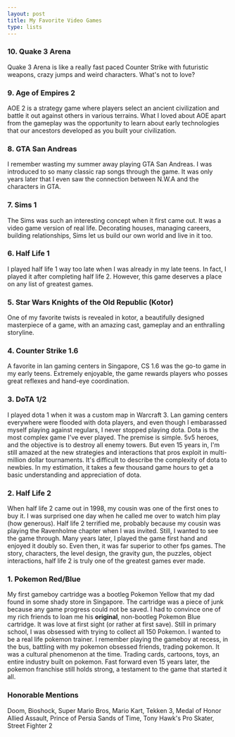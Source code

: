 ```yaml
---
layout: post
title: My Favorite Video Games
type: lists
---
```


### 10. Quake 3 Arena
Quake 3 Arena is like a really fast paced Counter Strike with futuristic weapons, crazy jumps and weird characters. What's not to love?

### 9. Age of Empires 2
AOE 2 is a strategy game where players select an ancient civilization and battle it out against others in various terrains. What I loved about AOE apart from the gameplay was the opportunity to learn about early technologies that our ancestors developed as you built your civilization.

### 8. GTA San Andreas
I remember wasting my summer away playing GTA San Andreas. I was introduced to so many classic rap songs through the game. It was only years later that I even saw the connection between N.W.A and the characters in GTA.

### 7. Sims 1
The Sims was such an interesting concept when it first came out. It was a video game version of real life. Decorating houses, managing careers, building relationships, Sims let us build our own world and live in it too.

### 6. Half Life 1
I played half life 1 way too late when I was already in my late teens. In fact, I played it after completing half life 2. However, this game deserves a place on any list of greatest games.

### 5. Star Wars Knights of the Old Republic (Kotor)
One of my favorite twists is revealed in kotor, a beautifully designed masterpiece of a game, with an amazing cast, gameplay and an enthralling storyline.

### 4. Counter Strike 1.6
A favorite in lan gaming centers in Singapore, CS 1.6 was the go-to game in my early teens. Extremely enjoyable, the game rewards players who posses great reflexes and hand-eye coordination.

### 3. DoTA 1/2
I played dota 1 when it was a custom map in Warcraft 3. Lan gaming centers everywhere were flooded with dota players, and even though I embarassed myself playing against regulars, I never stopped playing dota. Dota is the most complex game I've ever played. The premise is simple. 5v5 heroes, and the objective is to destroy all enemy towers. But even 15 years in, I'm still amazed at the new strategies and interactions that pros exploit in multi-million dollar tournaments. It's difficult to describe the complexity of dota to newbies. In my estimation, it takes a few thousand game hours to get a basic understanding and appreciation of dota.

### 2. Half Life 2
When half life 2 came out in 1998, my cousin was one of the first ones to buy it. I was surprised one day when he called me over to watch him play (how generous). Half life 2 terrified me, probably because my cousin was playing the Ravenholme chapter when I was invited. Still, I wanted to see the game through. Many years later, I played the game first hand and enjoyed it doubly so. Even then, it was far superior to other fps games. The story, characters, the level design, the gravity gun, the puzzles, object interactions, half life 2 is truly one of the greatest games ever made.

### 1. Pokemon Red/Blue
My first gameboy cartridge was a bootleg Pokemon Yellow that my dad found in some shady store in Singapore. The cartridge was a piece of junk because any game progress could not be saved. I had to convince one of my rich friends to loan me his **original**, non-bootleg Pokemon Blue cartridge. It was love at first sight (or rather at first save). Still in primary school, I was obsessed with trying to collect all 150 Pokemon. I wanted to be a real life pokemon trainer. I remember playing the gameboy at recess, in the bus, battling with my pokemon obsessed friends, trading pokemon. It was a cultural phenomenon at the time. Trading cards, cartoons, toys, an entire industry built on pokemon. Fast forward even 15 years later, the pokemon franchise still holds strong, a testament to the game that started it all.

### Honorable Mentions
Doom, Bioshock, Super Mario Bros, Mario Kart, Tekken 3, Medal of Honor Allied Assault, Prince of Persia Sands of Time, Tony Hawk's Pro Skater, Street Fighter 2